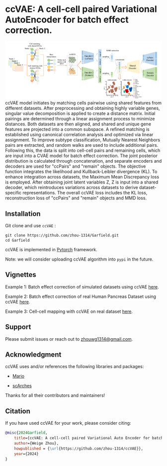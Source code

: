 # ccVAE: A **c**ell-**c**ell paired **V**ariational **A**uto**E**ncoder for batch effect correction.


<img src="imgs/ccVAE_method.png" alt="ccVAE" width="900"/>  ccVAE model initiates by matching cells pairwise using shared features from different datasets. After preprocessing and obtaining highly variable genes, singular value decomposition is applied to create a distance matrix. Initial pairings are determined through a linear assignment process to minimize distances. Both datasets are then aligned, and shared and unique gene features are projected into a common subspace. A refined matching is established using canonical correlation analysis and optimized via linear assignment. To improve subtype classification, Mutually Nearest Neighbors pairs are extracted, and random walks are used to include additional pairs. Following this, the data is split into cell-cell pairs and remaining cells, which are input into a CVAE model for batch effect correction. The joint posterior distribution is calculated through concatenation, and separate encoders and decoders are used for "ccPairs" and "remain" objects. The objective function integrates the likelihood and Kullback-Leibler divergence (KL). To enhance integration across datasets, the Maximum Mean Discrepancy loss is employed. After obtaining joint latent variables Z, Z is input into a shared decoder, which reintroduces variations across datasets to derive dataset-specific representations. The overall ccVAE loss includes the KL loss, reconstruction loss of "ccPairs" and "remain" objects and MMD loss. 

## Installation

Git clone and use `ccVAE` :

```
git clone https://github.com/zhou-1314/Garfield.git
cd Garfield
```

ccVAE is implemented in [Pytorch](https://pytorch.org/) framework. 

Note: we will consider uploading ccVAE algorithm into `pypi` in the future.

## Vignettes

Example 1: Batch effect correction of simulated datasets using ccVAE [here](https://github.com/zhou-1314/ccVAE/tutorials/01.run_ccVAE-simulationData.ipynb).

Example 2: Batch effect correction of real Human Pancreas Dataset using ccVAE [here](https://github.com/zhou-1314/ccVAE/tutorials/02.run_ccVAE_panc8_all.ipynb).

Example 3: Cell-cell mapping with ccVAE on real dataset [here](https://github.com/zhou-1314/ccVAE/tutorials/03.BM_thymus_mapping_with_ccVAE.ipynb).



## Support
Please submit issues or reach out to zhouwg1314@gmail.com.

## Acknowledgment

ccVAE uses and/or references the following libraries and packages:

- [Mario](https://github.com/shuxiaoc/mario-py)

- [scArches](https://github.com/theislab/scarches/tree/51a0294ca987dabffb6d109178e0f69a90f9c24f)

Thanks for all their contributors and maintainers!

## Citation
If you have used ccVAE for your work, please consider citing:
```bibtex
@misc{2024Garfield,
    title={ccVAE: A cell-cell paired Variational Auto Encoder for batch effect correction},
    author={Weige Zhou},
    howpublished = {\url{https://github.com/zhou-1314/ccVAE}},
    year={2024}
}
```

